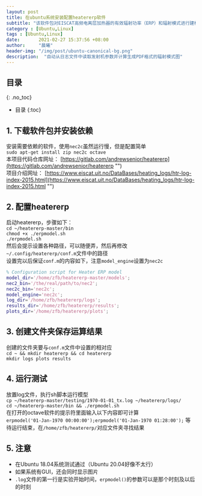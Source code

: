 ```yaml
---
layout: post
title: 在ubuntu系统安装配置heatererp软件
subtitle: "该软件包对EISCAT高频电离层加热器的有效辐射功率（ERP）和辐射模式进行建模"
category : [Ubuntu,Linux]
tags : [Ubuntu,Linux]
date:       2021-02-27 15:37:56 +08:00
author:     "晨曦"
header-img: "/img/post/ubuntu-canonical-bg.png"
description:  "自动从日志文件中读取发射机参数并计算生成PDF格式的辐射模式图"
---
```

  
## 目录
{: .no_toc}

* 目录
{:toc}

## 1. 下载软件包并安装依赖
安装需要依赖的软件，使用`nec2c`虽然运行慢，但是配置简单  
`sudo apt-get install zip nec2c octave`  
本项目代码仓库网址： [https://gitlab.com/andrewsenior/heatererp](https://gitlab.com/andrewsenior/heatererp "")  
项目介绍网址： [https://www.eiscat.uit.no/DataBases/heating_logs/htr-log-index-2015.html](https://www.eiscat.uit.no/DataBases/heating_logs/htr-log-index-2015.html "")  
## 2. 配置heatererp
启动heatererp，步骤如下：  
`cd ~/heatererp-master/bin`  
`chmod +x ./erpmodel.sh`  
`./erpmodel.sh`  
然后会提示设置各种路径，可以随便弄，然后再修改`~/.config/heatererp/conf.m`文件中的路径  
设置完以后保证`conf.m`的内容如下，注意`model_engine`设置为`nec2c`  
```matlab
% Configuration script for Heater ERP model
model_dir='/home/zfb/heatererp-master/models';
nec2_bin='/the/real/path/to/nec2';
nec2c_bin='nec2c';
model_engine='nec2c';
log_dir='/home/zfb/heatererp/logs';
results_dir='/home/zfb/heatererp/results';
plots_dir='/home/zfb/heatererp/plots';
```
## 3. 创建文件夹保存运算结果
创建的文件夹要与`conf.m`文件中设置的相对应  
`cd ~ && mkdir heatererp && cd heatererp`  
`mkdir logs plots results`
## 4. 运行测试
放置log文件，执行sh脚本运行模型  
`cp ~/heatererp-master/testing/1970-01-01_tx.log ~/heatererp/logs/`  
`cd ~/heatererp-master/bin && ./erpmodel.sh`  
在打开的octave软件的提示符里面输入以下内容即可计算  
`erpmodel('01-Jan-1970 00:00:00');erpmodel('01-Jan-1970 01:28:00');`
等待运行结束，在`/home/zfb/heatererp/`对应文件夹寻找结果  
## 5. 注意
* 在Ubuntu 18.04系统测试通过（Ubuntu 20.04好像不太行）
* 如果系统有GUI，还会同时显示图片
* `.log`文件的第一行是实验开始时间，`erpmodel()`的参数可以是那个时刻及以后的时刻
